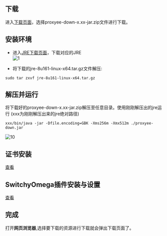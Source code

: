 ## 下载
进入[下载页面](https://github.com/monkeyWie/proxyee-down#下载)，选择proxyee-down-x.xx-jar.zip文件进行下载。
## 安装环境 
- 进入[JRE下载页面](http://www.oracle.com/technetwork/java/javase/downloads/jre8-downloads-2133155.html)，下载对应的JRE  
![1](https://github.com/monkeyWie/proxyee-down/raw/master/.guide/linux/imgs/1.png)

- 将下载的jre-8u161-linux-x64.tar.gz文件解压:
```
sudo tar zxvf jre-8u161-linux-x64.tar.gz
```
## 解压并运行
将下载好的proxyee-down-x.xx-jar.zip解压至任意目录。使用刚刚解压出的jre运行
(xxx为刚刚解压出来的jre绝对路径)
```
xxx/bin/java -jar -Dfile.encoding=GBK -Xms256m -Xmx512m ./proxyee-down.jar
```
![10](https://github.com/monkeyWie/proxyee-down/raw/master/.guide/linux/imgs/10.png)

## 证书安装
[查看](https://github.com/monkeyWie/proxyee-down/blob/master/.guide/common/ca/linux/read.md)

## SwitchyOmega插件安装与设置
[查看](https://github.com/monkeyWie/proxyee-down/blob/master/.guide/common/switchy/read.md)

## 完成
打开**网页浏览器**,选择要下载的资源进行下载就会弹出下载页面了。


   
